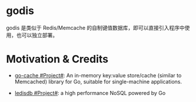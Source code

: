 # godis

godis 是类似于 Redis/Memcache 的自制键值数据库，即可以直接引入程序中使用，也可以独立部署。

# Motivation & Credits

- [go-cache #Project#](https://github.com/patrickmn/go-cache): An in-memory key:value store/cache (similar to Memcached) library for Go, suitable for single-machine applications.

- [ledisdb #Project#](https://github.com/siddontang/ledisdb): a high performance NoSQL powered by Go
